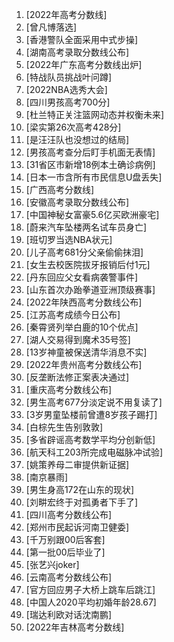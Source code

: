 
1. [2022年高考分数线]
1. [曾凡博落选]
1. [香港警队全面采用中式步操]
1. [湖南高考录取分数线公布]
1. [2022年广东高考分数线出炉]
1. [特战队员挑战叶问蹲]
1. [2022NBA选秀大会]
1. [四川男孩高考700分]
1. [杜兰特正关注篮网动态并权衡未来]
1. [梁实第26次高考428分]
1. [是汪汪队也没想过的结局]
1. [男孩高考查分后盯手机面无表情]
1. [31省区市新增18例本土确诊病例]
1. [日本一市含所有市民信息U盘丢失]
1. [广西高考分数线]
1. [安徽高考录取分数线公布]
1. [中国神秘女富豪5.6亿买欧洲豪宅]
1. [蔚来汽车坠楼两名试车员身亡]
1. [班切罗当选NBA状元]
1. [儿子高考681分父亲偷偷抹泪]
1. [女生去校医院拔牙报销后付1元]
1. [丹东回应父女看病袭警事件]
1. [山东首次办跆拳道亚洲顶级赛事]
1. [2022年陕西高考分数线公布]
1. [江苏高考成绩今日公布]
1. [秦霄贤列举白鹿的10个优点]
1. [湖人交易得到魔术35号签]
1. [13岁神童被保送清华消息不实]
1. [2022年贵州高考分数线公布]
1. [反垄断法修正案表决通过]
1. [重庆高考分数线公布]
1. [男生高考677分淡定说不用复读了]
1. [3岁男童坠楼前曾遭8岁孩子踢打]
1. [白棕先生告别敦敦]
1. [多省辟谣高考数学平均分创新低]
1. [航天科工203所完成电磁脉冲试验]
1. [姚策养母二审提供新证据]
1. [南京暴雨]
1. [男生身高172在山东的现状]
1. [刘畊宏终于对孤勇者下手了]
1. [四川高考分数线公布]
1. [郑州市民起诉河南卫健委]
1. [千万别跟00后客套]
1. [第一批00后毕业了]
1. [张艺兴joker]
1. [云南高考分数线公布]
1. [官方回应男子大桥上跳车后跳江]
1. [中国人2020平均初婚年龄28.67]
1. [瑞达利欧对话沈南鹏]
1. [2022年吉林高考分数线]